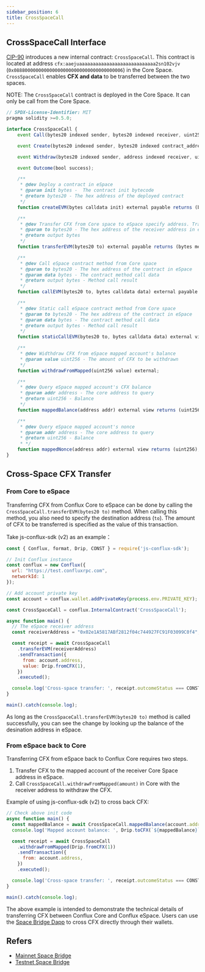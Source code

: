 ```yaml
---
sidebar_position: 6
title: CrossSpaceCall
---
```


## CrossSpaceCall Interface

[CIP-90](https://github.com/Conflux-Chain/CIPs/blob/master/CIPs/cip-90.md) introduces a new internal contract: `CrossSpaceCall`. This contract is located at address `cfx:aaejuaaaaaaaaaaaaaaaaaaaaaaaaaaaa2sn102vjv` (`0x0888000000000000000000000000000000000006`) in the Core Space. `CrossSpaceCall` enables **CFX and data** to be transferred between the two spaces.

NOTE: The `CrossSpaceCall` contract is deployed in the Core Space. It can only be call from the Core Space.

```js
// SPDX-License-Identifier: MIT
pragma solidity >=0.5.0;

interface CrossSpaceCall {
    event Call(bytes20 indexed sender, bytes20 indexed receiver, uint256 value, uint256 nonce, bytes data);

    event Create(bytes20 indexed sender, bytes20 indexed contract_address, uint256 value, uint256 nonce, bytes init);

    event Withdraw(bytes20 indexed sender, address indexed receiver, uint256 value, uint256 nonce);

    event Outcome(bool success);

    /**
     * @dev Deploy a contract in eSpace
     * @param init bytes -  The contract init bytecode
     * @return bytes20 - The hex address of the deployed contract
     */
    function createEVM(bytes calldata init) external payable returns (bytes20);

    /**
     * @dev Transfer CFX from Core space to eSpace specify address. Transfer amount is specified by transaction value.
     * @param to bytes20 - The hex address of the receiver address in eSpace
     * @return output bytes
     */
    function transferEVM(bytes20 to) external payable returns (bytes memory output);

    /**
     * @dev Call eSpace contract method from Core space
     * @param to bytes20 - The hex address of the contract in eSpace
     * @param data bytes - The contract method call data
     * @return output bytes - Method call result
     */ 
    function callEVM(bytes20 to, bytes calldata data) external payable returns (bytes memory output);

    /**
     * @dev Static call eSpace contract method from Core space
     * @param to bytes20 - The hex address of the contract in eSpace
     * @param data bytes - The contract method call data
     * @return output bytes - Method call result
     */ 
    function staticCallEVM(bytes20 to, bytes calldata data) external view returns (bytes memory output);

    /**
     * @dev Widthdraw CFX from eSpace mapped account's balance
     * @param value uint256 - The amount of CFX to be withdrawn
     */ 
    function withdrawFromMapped(uint256 value) external;

    /**
     * @dev Query eSpace mapped account's CFX balance
     * @param addr address - The core address to query
     * @return uint256 - Balance
     */
    function mappedBalance(address addr) external view returns (uint256);

    /**
     * @dev Query eSpace mapped account's nonce
     * @param addr address - The core address to query
     * @return uint256 - Balance
     * */ 
    function mappedNonce(address addr) external view returns (uint256);
}
```

## Cross-Space CFX Transfer

### From Core to eSpace

Transferring CFX from Conflux Core to eSpace can be done by calling the `CrossSpaceCall.transferEVM(bytes20 to)` method. When calling this method, you also need to specify the destination address (`to`). The amount of CFX to be transferred is specified as the value of this transaction.

Take js-conflux-sdk (v2) as an example：

```js
const { Conflux, format, Drip, CONST } = require('js-conflux-sdk');

// Init Conflux instance
const conflux = new Conflux({
  url: "https://test.confluxrpc.com",
  networkId: 1
});

// Add account private key
const account = conflux.wallet.addPrivateKey(process.env.PRIVATE_KEY);  // Replace PRIVTE_KEY with your own private key

const CrossSpaceCall = conflux.InternalContract('CrossSpaceCall');

async function main() {
  // The eSpace receiver address
  const receiverAddress = "0x02e1A5817ABf2812f04c744927FC91F03099C0f4";

  const receipt = await CrossSpaceCall
    .transferEVM(receiverAddress)
    .sendTransaction({
      from: account.address,
      value: Drip.fromCFX(1),
    })
    .executed();

  console.log('Cross-space transfer: ', receipt.outcomeStatus === CONST.TX_STATUS.SUCCESS ? 'Success' : 'Fail');
}

main().catch(console.log);
```

As long as the `CrossSpaceCall.transferEVM(bytes20 to)` method is called successfully, you can see the change by looking up the balance of the desination address in eSpace.

### From eSpace back to Core

Transferring CFX from eSpace back to Conflux Core requires two steps.

1. Transfer CFX to the mapped account of the receiver Core Space address in eSpace.
2. Call `CrossSpaceCall.withdrawFromMapped(amount)` in Core with the receiver address to withdraw the CFX.

Example of using js-conflux-sdk (v2) to cross back CFX:

```js
// Check above init code
async function main() {
  const mappedBalance = await CrossSpaceCall.mappedBalance(account.address);
  console.log('Mapped account balance: ', Drip.toCFX(`${mappedBalance}`));

  const receipt = await CrossSpaceCall
    .withdrawFromMapped(Drip.fromCFX(1))
    .sendTransaction({
      from: account.address,
    })
    .executed();

  console.log('Cross-space transfer: ', receipt.outcomeStatus === CONST.TX_STATUS.SUCCESS ? 'Success' : 'Fail');
}

main().catch(console.log);
```

The above example is intended to demonstrate the technical details of transferring CFX between Conflux Core and Conflux eSpace. Users can use the [Space Bridge Dapp](https://confluxhub.io/espace-bridge/cross-space) to cross CFX directly through their wallets.

## Refers

* [Mainnet Space Bridge](https://confluxhub.io/espace-bridge/cross-space)
* [Testnet Space Bridge](https://test.confluxhub.io/espace-bridge/cross-space)
